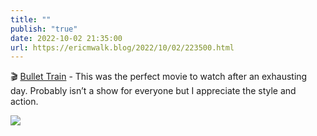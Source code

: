 ```yaml
---
title: ""
publish: "true"
date: 2022-10-02 21:35:00
url: https://ericmwalk.blog/2022/10/02/223500.html
---
```

🎬 [Bullet Train](https://www.imdb.com/title/tt12593682/) - This was the perfect movie to watch after an exhausting day. Probably isn’t a show for everyone but I appreciate the style and action.


![](https://ericmwalk.blog/uploads/2022/148e8112b5.jpg)